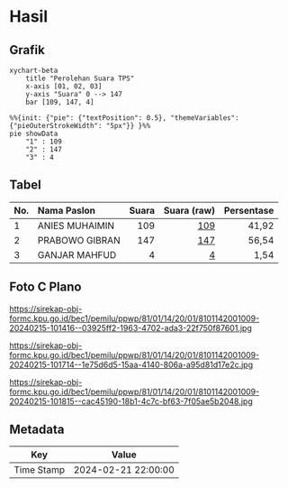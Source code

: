 # Hasil

## Grafik

```mermaid
xychart-beta
    title "Perolehan Suara TPS"
    x-axis [01, 02, 03]
    y-axis "Suara" 0 --> 147
    bar [109, 147, 4]
```

```mermaid
%%{init: {"pie": {"textPosition": 0.5}, "themeVariables": {"pieOuterStrokeWidth": "5px"}} }%%
pie showData
    "1" : 109
    "2" : 147
    "3" : 4
```

## Tabel

| No. | Nama Paslon    | Suara | Suara (raw) | Persentase |
|:--- |:-------------- | -----:| -----------:| ----------:|
| 1   | ANIES MUHAIMIN | 109   | [109][p-1]  | 41,92      |
| 2   | PRABOWO GIBRAN | 147   | [147][p-2]  | 56,54      |
| 3   | GANJAR MAHFUD  | 4     | [4][p-3]    | 1,54       |


[p-1]: https://github.com/gigit-pemilu/pemilu-2024-81-maluku/blob/main/pilpres/hitung-suara/sub/81-maluku/sub/01-maluku-tengah/sub/14-salahutu/sub/2001-liang/sub/009-tps/sub/paslon-1.txt
[p-2]: https://github.com/gigit-pemilu/pemilu-2024-81-maluku/blob/main/pilpres/hitung-suara/sub/81-maluku/sub/01-maluku-tengah/sub/14-salahutu/sub/2001-liang/sub/009-tps/sub/paslon-2.txt
[p-3]: https://github.com/gigit-pemilu/pemilu-2024-81-maluku/blob/main/pilpres/hitung-suara/sub/81-maluku/sub/01-maluku-tengah/sub/14-salahutu/sub/2001-liang/sub/009-tps/sub/paslon-3.txt

## Foto C Plano

https://sirekap-obj-formc.kpu.go.id/bec1/pemilu/ppwp/81/01/14/20/01/8101142001009-20240215-101416--03925ff2-1963-4702-ada3-22f750f87601.jpg

https://sirekap-obj-formc.kpu.go.id/bec1/pemilu/ppwp/81/01/14/20/01/8101142001009-20240215-101714--1e75d6d5-15aa-4140-806a-a95d81d17e2c.jpg

https://sirekap-obj-formc.kpu.go.id/bec1/pemilu/ppwp/81/01/14/20/01/8101142001009-20240215-101815--cac45190-18b1-4c7c-bf63-7f05ae5b2048.jpg


## Metadata

| Key        | Value               |
| ---------- | ------------------- |
| Time Stamp | 2024-02-21 22:00:00 |



